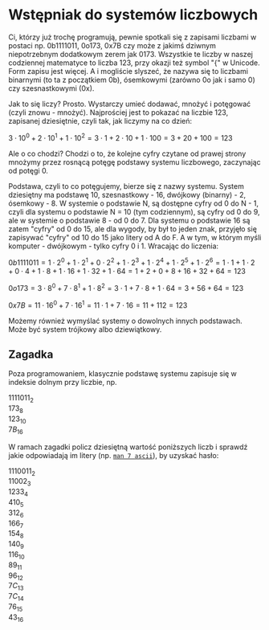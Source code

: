 Wstępniak do systemów liczbowych
================================

Ci, którzy już trochę programują, pewnie spotkali się z zapisami liczbami w postaci np. 0b1111011, 0o173, 0x7B czy może z jakimś dziwnym niepotrzebnym dodatkowym zerem jak 0173. Wszystkie te liczby w naszej codziennej matematyce to liczba 123, przy okazji też symbol "{" w Unicode. Form zapisu jest więcej. A i mogliście slyszeć, że nazywa się to liczbami binarnymi (to ta z początkiem 0b), ósemkowymi (zarówno 0o jak i samo 0) czy szesnastkowymi (0x).

Jak to się liczy? Prosto. Wystarczy umieć dodawać, mnożyć i potęgować (czyli znowu - mnożyć). Najprościej jest to pokazać na liczbie 123, zapisanej dziesiętnie, czyli tak, jak liczymy na co dzień:

$3 \cdot 10^0 + 2 \cdot 10^1 + 1 \cdot 10^2 = 3 \cdot 1 + 2 \cdot 10 + 1 \cdot 100 = 3 + 20 + 100 = 123$

Ale o co chodzi? Chodzi o to, że kolejne cyfry czytane od prawej strony mnożymy przez rosnącą potęgę podstawy systemu liczbowego, zaczynając od potęgi 0.

Podstawa, czyli to co potęgujemy, bierze się z nazwy systemu. System dziesiętny ma podstawę 10, szesnastkowy - 16, dwójkowy (binarny) - 2, ósemkowy - 8. W systemie o podstawie N, są dostępne cyfry od 0 do N - 1, czyli dla systemu o podstawie N = 10 (tym codziennym), są cyfry od 0 do 9, ale w systemie o podstawie 8 - od 0 do 7. Dla systemu o podstawie 16 są zatem "cyfry" od 0 do 15, ale dla wygody, by był to jeden znak, przyjęło się zapisywać "cyfry" od 10 do 15 jako litery od A do F. A w tym, w którym myśli komputer - dwójkowym - tylko cyfry 0 i 1. Wracając do liczenia:

$0b1111011 = 1 \cdot 2^0 + 1 \cdot 2^1 + 0 \cdot 2^2 + 1 \cdot 2^3 + 1 \cdot 2^4 + 1 \cdot 2^5 + 1 \cdot 2^6 = 1 \cdot 1 + 1 \cdot 2 + 0 \cdot 4 + 1 \cdot 8 + 1 \cdot 16 + 1 \cdot 32 + 1 \cdot 64 = 1 + 2 + 0 + 8 + 16 + 32 + 64 = 123$

$0o173 = 3 \cdot 8^0 + 7 \cdot 8^1 + 1 \cdot 8^2 = 3 \cdot 1 + 7 \cdot 8 + 1 \cdot 64 = 3 + 56 + 64 = 123$

$0x7B = 11 \cdot 16^0 + 7 \cdot 16^1 = 11 \cdot 1 + 7 \cdot 16 = 11 + 112 = 123$

Możemy również wymyślać systemy o dowolnych innych podstawach. Może być system trójkowy albo dziewiątkowy.

Zagadka
-------

Poza programowaniem, klasycznie podstawę systemu zapisuje się w indeksie dolnym przy liczbie, np.

$1111011_2$  
$173_8$  
$123_{10}$  
$7B_{16}$

W ramach zagadki policz dziesiętną wartość poniższych liczb i sprawdź jakie odpowiadają im litery (np. [`man 7 ascii`]), by uzyskać hasło:

$1110011_{2}$  
$11002_{3}$  
$1233_{4}$  
$410_{5}$  
$312_{6}$  
$166_{7}$  
$154_{8}$  
$140_{9}$  
$116_{10}$  
$89_{11}$  
$96_{12}$  
$7C_{13}$  
$7C_{14}$  
$76_{15}$  
$43_{16}$  

[`man 7 ascii`]: https://man7.org/linux/man-pages/man7/ascii.7.html
